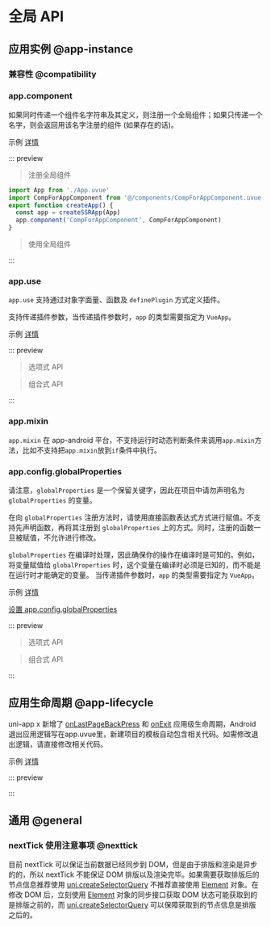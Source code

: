# 全局 API

## 应用实例 @app-instance

### 兼容性 @compatibility

<!-- VUEJSON.application.compatibility -->

### app.component

如果同时传递一个组件名字符串及其定义，则注册一个全局组件；如果只传递一个名字，则会返回用该名字注册的组件 (如果存在的话)。

示例 [详情](<!-- VUEJSON.E_app-instance.component_component.gitUrl -->)

::: preview <!-- VUEJSON.E_app-instance.component_component.webUrl -->

> 注册全局组件

```ts
import App from './App.uvue'
import CompForAppComponent from '@/components/CompForAppComponent.uvue'
export function createApp() {
  const app = createSSRApp(App)
  app.component('CompForAppComponent', CompForAppComponent)
}
```

> 使用全局组件

<!-- VUEJSON.E_app-instance.component_component.code -->

:::

### app.use

`app.use` 支持通过对象字面量、函数及 `definePlugin` 方式定义插件。

支持传递插件参数，当传递插件参数时，`app` 的类型需要指定为 `VueApp`。

示例 [详情](<!-- VUEJSON.E_app-instance.use_use-options.gitUrl -->)

::: preview <!-- VUEJSON.E_app-instance.use_use-options.webUrl -->

> 选项式 API
<!-- VUEJSON.E_app-instance.use_use-options.code -->

> 组合式 API
<!-- VUEJSON.E_app-instance.use_use-composition.code -->
:::

### app.mixin

`app.mixin` 在 app-android 平台，不支持运行时动态判断条件来调用`app.mixin`方法，比如不支持把`app.mixin`放到`if`条件中执行。

### app.config.globalProperties

请注意，`globalProperties` 是一个保留关键字，因此在项目中请勿声明名为 `globalProperties` 的变量。

在向 `globalProperties` 注册方法时，请使用直接函数表达式方式进行赋值。不支持先声明函数，再将其注册到 `globalProperties` 上的方式。同时，注册的函数一旦被赋值，不允许进行修改。

`globalProperties` 在编译时处理，因此确保你的操作在编译时是可知的。例如，将变量赋值给 `globalProperties` 时，这个变量在编译时必须是已知的，而不能是在运行时才能确定的变量。
当传递插件参数时，`app` 的类型需要指定为 `VueApp`。

示例 [详情](<!-- VUEJSON.E_app-instance.globalProperties_globalProperties-options.gitUrl -->)

[设置 app.config.globalProperties](https://gitcode.net/dcloud/hello-uvue/-/blob/alpha/main.uts)

::: preview <!-- VUEJSON.E_app-instance.globalProperties_globalProperties-options.webUrl -->

> 选项式 API
<!-- VUEJSON.E_app-instance.globalProperties_globalProperties-options.code -->

> 组合式 API
<!-- VUEJSON.E_app-instance.globalProperties_globalProperties-composition.code -->
:::

## 应用生命周期 @app-lifecycle

uni-app x 新增了 [onLastPageBackPress](../collocation/App.md#applifecycle) 和 [onExit](../collocation/App.md#applifecycle) 应用级生命周期，Android退出应用逻辑写在app.uvue里，新建项目的模板自动包含相关代码。如需修改退出逻辑，请直接修改相关代码。

示例 [详情](<!-- VUEJSON.E_App.example.gitUrl -->)

::: preview <!-- VUEJSON.E_App.example.webUrl -->

<!-- VUEJSON.E_App.example.code -->
:::

## 通用 @general

<!-- VUEJSON.general.compatibility -->

<!-- VUEJSON.general.example -->

### nextTick 使用注意事项 @nexttick

目前 nextTick 可以保证当前数据已经同步到 DOM，但是由于排版和渲染是异步的的，所以 nextTick 不能保证 DOM 排版以及渲染完毕。如果需要获取排版后的节点信息推荐使用 [uni.createSelectorQuery](../api/nodes-info.md) 不推荐直接使用 [Element](../dom/unielement.md) 对象。在修改 DOM 后，立刻使用 [Element](../dom/unielement.md) 对象的同步接口获取 DOM 状态可能获取到的是排版之前的，而 [uni.createSelectorQuery](../api/nodes-info.md) 可以保障获取到的节点信息是排版之后的。
